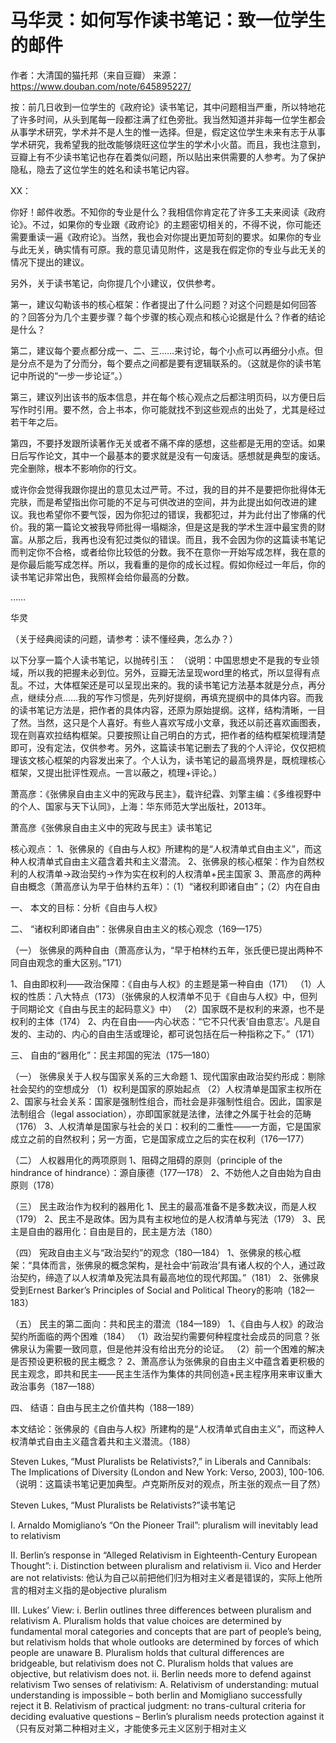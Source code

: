 # 马华灵：如何写作读书笔记：致一位学生的邮件

作者：大清国的猫托邦（来自豆瓣）
来源：https://www.douban.com/note/645895227/

按：前几日收到一位学生的《政府论》读书笔记，其中问题相当严重，所以特地花了许多时间，从头到尾每一段都注满了红色旁批。我当然知道并非每一位学生都会从事学术研究，学术并不是人生的惟一选择。但是，假定这位学生未来有志于从事学术研究，我希望我的批改能够烧旺这位学生的学术小火苗。而且，我也注意到，豆瓣上有不少读书笔记也存在着类似问题，所以贴出来供需要的人参考。为了保护隐私，隐去了这位学生的姓名和读书笔记内容。

<!-- more -->

XX：

你好！邮件收悉。不知你的专业是什么？我相信你肯定花了许多工夫来阅读《政府论》。不过，如果你的专业跟《政府论》的主题密切相关的，不得不说，你可能还需要重读一遍《政府论》。当然，我也会对你提出更加苛刻的要求。如果你的专业与此无关，确实情有可原。我的意见请见附件，这是我在假定你的专业与此无关的情况下提出的建议。

另外，关于读书笔记，向你提几个小建议，仅供参考。

第一，建议勾勒该书的核心框架：作者提出了什么问题？对这个问题是如何回答的？回答分为几个主要步骤？每个步骤的核心观点和核心论据是什么？作者的结论是什么？

第二，建议每个要点都分成一、二、三……来讨论，每个小点可以再细分小点。但是分点不是为了分而分，每个要点之间都是要有逻辑联系的。（这就是你的读书笔记中所说的“一步一步论证”。）

第三，建议列出该书的版本信息，并在每个核心观点之后都注明页码，以方便日后写作时引用。要不然，合上书本，你可能就找不到这些观点的出处了，尤其是经过若干年之后。

第四，不要抒发跟所读著作无关或者不痛不痒的感想，这些都是无用的空话。如果日后写作论文，其中一个最基本的要求就是没有一句废话。感想就是典型的废话。完全删除，根本不影响你的行文。

或许你会觉得我跟你提出的意见太过严苛。不过，我的目的并不是要把你批得体无完肤，而是希望指出你可能的不足与可供改进的空间，并为此提出如何改进的建议。我也希望你不要气馁，因为你犯过的错误，我都犯过，并为此付出了惨痛的代价。我的第一篇论文被我导师批得一塌糊涂，但是这是我的学术生涯中最宝贵的财富。从那之后，我再也没有犯过类似的错误。而且，我不会因为你的这篇读书笔记而判定你不合格，或者给你比较低的分数。我不在意你一开始写成怎样，我在意的是你最后能写成怎样。所以，我看重的是你的成长过程。假如你经过一年后，你的读书笔记非常出色，我照样会给你最高的分数。

……

华灵

（关于经典阅读的问题，请参考：读不懂经典，怎么办？）

以下分享一篇个人读书笔记，以抛砖引玉：
（说明：中国思想史不是我的专业领域，所以我的把握未必到位。另外，豆瓣无法呈现word里的格式，所以显得有点乱。不过，大体框架还是可以呈现出来的。我的读书笔记方法基本就是分点，再分点，继续分点……我的写作习惯是，先列好提纲，再填充提纲中的具体内容。而我的读书笔记方法是，把作者的具体内容，还原为原始提纲。这样，结构清晰，一目了然。当然，这只是个人喜好。有些人喜欢写成小文章，我还以前还喜欢画图表，现在则喜欢拉结构框架。只要按照让自己明白的方式，把作者的结构框架梳理清楚即可，没有定法，仅供参考。另外，这篇读书笔记删去了我的个人评论，仅仅把梳理该文核心框架的内容发出来了。个人认为，读书笔记的最高境界是，既梳理核心框架，又提出批评性观点。一言以蔽之，梳理+评论。）

萧高彦：《张佛泉自由主义中的宪政与民主》，载许纪霖、刘擎主编：《多维视野中的个人、国家与天下认同》，上海：华东师范大学出版社，2013年。

萧高彦《张佛泉自由主义中的宪政与民主》读书笔记

核心观点：
1、张佛泉的《自由与人权》所建构的是“人权清单式自由主义”，而这种人权清单式自由主义蕴含着共和主义潜流。
2、张佛泉的核心框架：作为自然权利的人权清单→政治契约→作为实在权利的人权清单+民主国家
3、萧高彦的两种自由概念（萧高彦认为早于伯林约五年）：（1）“诸权利即诸自由”；（2）内在自由

一、	本文的目标：分析《自由与人权》

二、	“诸权利即诸自由”：张佛泉自由主义的核心观念（169—175）

（一）	张佛泉的两种自由（萧高彦认为，“早于柏林约五年，张氏便已提出两种不同自由观念的重大区别。”171）

1、自由即权利——政治保障：《自由与人权》的主题是第一种自由（171）
（1）人权的性质：八大特点（173）（张佛泉的人权清单不见于《自由与人权》中，但列于同期论文《自由与民主的起码意义》中）
（2）国家既不是权利的来源，也不是权利的主体（174）
2、内在自由——内心状态：“它不只代表‘自由意志’。凡是自发的、主动的、内心的自由生活或理论，都可说包括在后一种指称之下。”（171）

三、	自由的“器用化”：民主邦国的宪法（175—180）

（一）	张佛泉关于人权与国家关系的三大命题
1、现代国家由政治契约形成：剔除社会契约的空想成分
（1）权利是国家的原始起点
（2）人权清单是国家主权所在
2、国家与社会关系：国家是强制性组合，而社会是非强制性组合。因此，国家是法制组合（legal association），亦即国家就是法律，法律之外属于社会的范畴（176）
3、人权清单是国家与社会的关口：权利的二重性——一方面，它是国家成立之前的自然权利；另一方面，它是国家成立之后的实在权利（176—177）

（二）	人权器用化的两项原则
1、阻碍之阻碍的原则（principle of the hindrance of hindrance）：源自康德（177—178）
2、不妨他人之自由始为自由原则（178）

（三）	民主政治作为权利的器用化
1、民主的最高准备不是多数决议，而是人权（179）
2、民主不是政体。因为具有主权地位的是人权清单与宪法（179）
3、民主是自由的器用化：自由是目的，民主是方法（180）

（四）	宪政自由主义与“政治契约”的观念（180—184）
1、张佛泉的核心框架：“具体而言，张佛泉的概念架构，是社会中‘前政治’具有诸人权的个人，通过政治契约，缔造了以人权清单及宪法具有最高地位的现代邦国。”（181）
2、张佛泉受到Ernest Barker’s Principles of Social and Political Theory的影响（182—183）

（五）	民主的第二面向：共和民主的潜流（184—189）
1、《自由与人权》的政治契约所面临的两个困难（184）
（1）政治契约需要何种程度社会成员的同意？张佛泉认为需要一致同意，但是他并没有给出充分的论证。
（2）前一个困难的解决是否预设更积极的民主概念？
2、萧高彦认为张佛泉的自由主义中蕴含着更积极的民主观念，即共和民主——民主生活作为集体的共同创造+民主程序用来审议重大政治事务（187—188）

四、	结语：自由与民主之价值共构（188—189）

本文结论：张佛泉的《自由与人权》所建构的是“人权清单式自由主义”，而这种人权清单式自由主义蕴含着共和主义潜流。（188）

Steven Lukes, “Must Pluralists be Relativists?,” in Liberals and Cannibals: The Implications of Diversity (London and New York: Verso, 2003), 100-106.
（说明：这篇读书笔记更加典型。卢克斯所反对的观点，所主张的观点一目了然）

Steven Lukes, “Must Pluralists be Relativists?”读书笔记 

I.	Arnaldo Momigliano’s “On the Pioneer Trail”: pluralism will inevitably lead to relativism

II.	Berlin’s response in “Alleged Relativism in Eighteenth-Century European Thought”:
    i.	Distinction between pluralism and relativism
    ii.	Vico and Herder are not relativists: 他认为自己以前把他们归为相对主义者是错误的，实际上他所言的相对主义指的是objective pluralism

III.	Lukes’ View: 
    i.	Berlin outlines three differences between pluralism and relativism
        A.	Pluralism holds that value choices are determined by fundamental moral categories and concepts that are part of people’s being, but relativism holds that whole outlooks are determined by forces of which people are unaware
        B.	Pluralism holds that cultural differences are bridgeable, but relativism does not
        C.	Pluralism holds that values are objective, but relativism does not.
    ii.	Berlin needs more to defend against relativism
        Two senses of relativism:
        A.	Relativism of understanding: mutual understanding is impossible – both berlin and Momigliano successfully reject it
        B.	Relativism of practical judgment: no trans-cultural criteria for deciding evaluative questions – Berlin’s pluralism needs protection against it（只有反对第二种相对主义，才能使多元主义区别于相对主义
